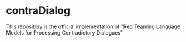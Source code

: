 # contraDialog
This repository is the official implementation of "Red Teaming Language Models for Processing Contradictory Dialogues"
